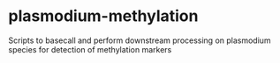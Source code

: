 # plasmodium-methylation
Scripts to basecall and perform downstream processing on plasmodium species for detection of methylation markers
